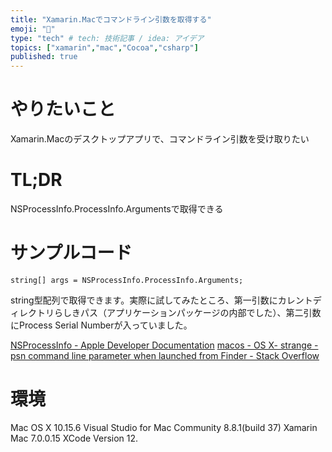 ```yaml
---
title: "Xamarin.Macでコマンドライン引数を取得する"
emoji: "🤴"
type: "tech" # tech: 技術記事 / idea: アイデア
topics: ["xamarin","mac","Cocoa","csharp"]
published: true
---
```


やりたいこと
====

Xamarin.Macのデスクトップアプリで、コマンドライン引数を受け取りたい

TL;DR
====
NSProcessInfo.ProcessInfo.Argumentsで取得できる

サンプルコード
====

```
string[] args = NSProcessInfo.ProcessInfo.Arguments;
```

string型配列で取得できます。実際に試してみたところ、第一引数にカレントディレクトリらしきパス（アプリケーションパッケージの内部でした）、第二引数にProcess Serial Numberが入っていました。

[NSProcessInfo - Apple Developer Documentation](https://developer.apple.com/documentation/foundation/nsprocessinfo)
[macos - OS X- strange -psn command line parameter when launched from Finder - Stack Overflow](https://stackoverflow.com/questions/10242115/os-x-strange-psn-command-line-parameter-when-launched-from-finder)

環境
====

Mac OS X 10.15.6
Visual Studio for Mac Community 8.8.1(build 37)
Xamarin Mac 7.0.0.15
XCode Version 12.